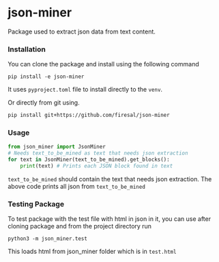 # json-miner
Package used to extract json data from text content.

### Installation

You can clone the package and install using the following command

```
pip install -e json-miner
```

It uses `pyproject.toml` file to install directly to the `venv`.

Or directly from git using.

```bash
pip install git+https://github.com/firesal/json-miner
```



### Usage

```python
from json_miner import JsonMiner
# Needs text_to_be_mined as text that needs json extraction
for text in JsonMiner(text_to_be_mined).get_blocks():
    print(text) # Prints each JSON block found in text
```

`text_to_be_mined` should contain the text that needs json extraction. The above code prints all json from `text_to_be_mined`

### Testing Package

To test package with the test file with html in json in it, you can use after cloning package and from the project directory run

`python3 -m json_miner.test`

This loads html from json_miner folder which is in `test.html`

